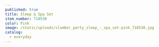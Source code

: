 ```yaml
---
published: true
title: Sleep & Spa Set
item_number: 718530
color: Pink
image: /static/uploads/slumber_party_sleep_-_spa_set-pink_718530.jpg
catalog:
  - everyday
---
```


